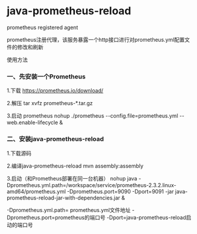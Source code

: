# java-prometheus-reload
prometheus registered agent

prometheus注册代理，该服务暴露一个http接口进行对prometheus.yml配置文件的修改和刷新

使用方法

### 一、先安装一个Prometheus 
1.下载 
https://prometheus.io/download/

2.解压 
tar xvfz prometheus-*.tar.gz

3.启动 prometheus
nohup ./prometheus --config.file=prometheus.yml --web.enable-lifecycle &


### 二、安装java-prometheus-reload
1.下载源码

2.编译java-prometheus-reload 
mvn assembly:assembly

3.启动（和Prometheus部署在同一台机器）
nohup java -Dprometheus.yml.path=/workspace/service/prometheus-2.3.2.linux-amd64/prometheus.yml -Dprometheus.port=9090 -Dport=9091  -jar java-prometheus-reload-jar-with-dependencies.jar &

-Dprometheus.yml.path= prometheus.yml文件地址
-Dprometheus.port=prometheus的端口号
-Dport=java-prometheus-reload启动的端口号
